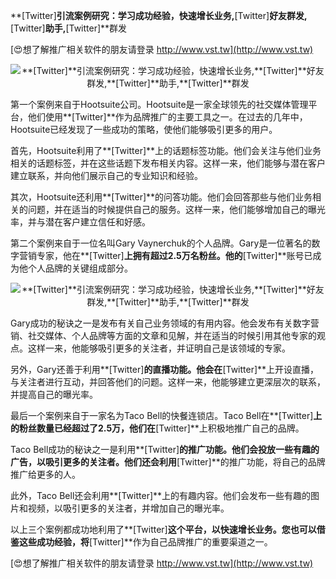 **[Twitter]**引流案例研究：学习成功经验，快速增长业务,**[Twitter]**好友群发,**[Twitter]**助手,**[Twitter]**群发

[😍想了解推广相关软件的朋友请登录 http://www.vst.tw](http://www.vst.tw)

 <center><img src="https://vst.tw/MP4/tuiguang/png/8.png" alt="**[Twitter]**引流案例研究：学习成功经验，快速增长业务,**[Twitter]**好友群发,**[Twitter]**助手,**[Twitter]**群发"></center>

第一个案例来自于Hootsuite公司。Hootsuite是一家全球领先的社交媒体管理平台，他们使用**[Twitter]**作为品牌推广的主要工具之一。在过去的几年中，Hootsuite已经发现了一些成功的策略，使他们能够吸引更多的用户。

首先，Hootsuite利用了**[Twitter]**上的话题标签功能。他们会关注与他们业务相关的话题标签，并在这些话题下发布相关内容。这样一来，他们能够与潜在客户建立联系，并向他们展示自己的专业知识和经验。

其次，Hootsuite还利用**[Twitter]**的问答功能。他们会回答那些与他们业务相关的问题，并在适当的时候提供自己的服务。这样一来，他们能够增加自己的曝光率，并与潜在客户建立信任和好感。

第二个案例来自于一位名叫Gary Vaynerchuk的个人品牌。Gary是一位著名的数字营销专家，他在**[Twitter]**上拥有超过2.5万名粉丝。他的**[Twitter]**账号已成为他个人品牌的关键组成部分。

 <center><img src="https://vst.tw/MP4/tuiguang/png/2.png" alt="**[Twitter]**引流案例研究：学习成功经验，快速增长业务,**[Twitter]**好友群发,**[Twitter]**助手,**[Twitter]**群发"></center>

Gary成功的秘诀之一是发布有关自己业务领域的有用内容。他会发布有关数字营销、社交媒体、个人品牌等方面的文章和见解，并在适当的时候引用其他专家的观点。这样一来，他能够吸引更多的关注者，并证明自己是该领域的专家。

另外，Gary还善于利用**[Twitter]**的直播功能。他会在**[Twitter]**上开设直播，与关注者进行互动，并回答他们的问题。这样一来，他能够建立更深层次的联系，并提高自己的曝光率。

最后一个案例来自于一家名为Taco Bell的快餐连锁店。Taco Bell在**[Twitter]**上的粉丝数量已经超过了2.5万，他们在**[Twitter]**上积极地推广自己的品牌。

Taco Bell成功的秘诀之一是利用**[Twitter]**的推广功能。他们会投放一些有趣的广告，以吸引更多的关注者。他们还会利用**[Twitter]**的推广功能，将自己的品牌推广给更多的人。

此外，Taco Bell还会利用**[Twitter]**上的有趣内容。他们会发布一些有趣的图片和视频，以吸引更多的关注者，并增加自己的曝光率。

以上三个案例都成功地利用了**[Twitter]**这个平台，以快速增长业务。您也可以借鉴这些成功经验，将**[Twitter]**作为自己品牌推广的重要渠道之一。

[😍想了解推广相关软件的朋友请登录 http://www.vst.tw](http://www.vst.tw)



